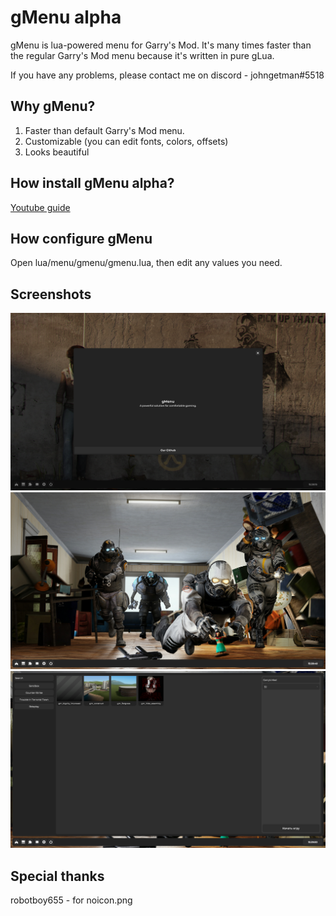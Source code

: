 # gMenu alpha
gMenu is lua-powered menu for Garry's Mod.
It's many times faster than the regular Garry's Mod menu because it's written in pure gLua.

If you have any problems, please contact me on discord - johngetman#5518

## Why gMenu?
1. Faster than default Garry's Mod menu.
2. Customizable (you can edit fonts, colors, offsets)
3. Looks beautiful

## How install gMenu alpha?
[Youtube guide](https://youtu.be/2KcPMqkw3nI)

## How configure gMenu
Open lua/menu/gmenu/gmenu.lua, then edit any values you need.

## Screenshots
![First](https://github.com/johngetman/gmenu/blob/main/pictures/01.png?raw=true)
![Second](https://github.com/johngetman/gmenu/blob/main/pictures/02.png?raw=true)
![Tritary](https://github.com/johngetman/gmenu/blob/main/pictures/03.png?raw=true)

## Special thanks
robotboy655 - for noicon.png

